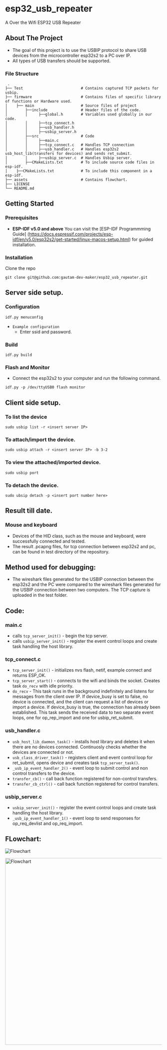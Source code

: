 # esp32_usb_repeater
A Over the Wifi ESP32 USB Repeater

<!-- ABOUT THE PROJECT -->
## About The Project

* The goal of this project is to use the USBIP protocol to share USB devices from the microcontroller esp32s2 to a PC over IP.
* All types of USB transfers should be supported.

### File Structure
     .
    ├── Test                          # Contains captured TCP packets for usbip.
    ├── firmware                      # Contains files of specific library of functions or Hardware used.
    │    ├── main                     # Source files of project
    │        ├──include               # Header files of the code.
    │        │     ├──global.h        # Variables used globally in our code.
    │        │     ├──tcp_connect.h   
    │        │     ├──usb_handler.h
    │        │     ├──usbip_server.h
    │        ├──src                   # Code
    │        │     ├──main.c
    │        │     ├──tcp_connect.c   # Handles TCP connection
    │        │     ├──usb_handler.c   # Handles esp32s2 usb_host_lib(transfers for devices) and sends ret_submit.
    │        │     ├──usbip_server.c  # Handles Usbip server.
    │        ├──CMakeLists.txt        # To include source code files in esp-idf.
    │    ├──CMakeLists.txt            # To include this component in a esp-idf.
    ├── assets                        # Contains flowchart.
    ├── LICENSE
    └── README.md 
    
    
<!-- GETTING STARTED -->
## Getting Started

### Prerequisites

* **ESP-IDF v5.0 and above**
  You can visit the [ESP-IDF Programmming Guide]
  (https://docs.espressif.com/projects/esp-idf/en/v5.0/esp32s2/get-started/linux-macos-setup.html) for guided installation.
  
### Installation
Clone the repo
```ssh
git clone git@github.com:gautam-dev-maker/esp32_usb_repeater.git
```

<!-- USAGE EXAMPLES -->
## Server side setup.
### Configuration
```
idf.py menuconfig
```
* `Example configuration`
  * Enter ssid and password.
  
### Build
```
idf.py build
```
### Flash and Monitor
* Connect the esp32s2 to your computer and run the following command.
```
idf.py -p /dev/ttyUSB0 flash monitor
```

<!-- Client side setup -->
## Client side setup.
### To list the device
```
sudo usbip list -r <insert server IP>
```
### To attach/import the device.
```
sudo usbip attach -r <insert server IP> -b 3-2
```
### To view the attached/imported device.
```
sudo usbip port
```
### To detach the device.
```
sudo ubsip detach -p <insert port number here>
```

<!-- Result -->
## Result till date.
### Mouse and keyboard
* Devices of the HID class, such as the mouse and keyboard, were successfully connected and tested.
* The result .pcapng files, for tcp connection between esp32s2 and pc, can be found in test directory of the repository.


<!-- Debugging -->
## Method used for debugging:
* The wireshark files generated for the USBIP connection between the esp32s2 and the PC were compared to the wireshark files generated for the USBIP connection between two computers. The TCP capture is uploaded in the test folder.


<!-- Explaining the code -->
## Code:
### main.c
* calls `tcp_server_init()` - begin the tcp server.
* calls `usbip_server_init()` - register the event control loops and create task handling the host library.
### tcp_connect.c
* `tcp_server_init()` - initializes nvs flash, netif, example connect and returns ESP_OK.
* `tcp_server_start()` - connects to the wifi and binds the socket. Creates task `do_recv` with idle priority.
* `do_recv` - This task runs in the background indefinitely and listens for messages from the client over IP. If device_busy is set to false, no device is connected, and the client can request a list of devices or import a device. If device_busy is true, the connection has already been established. This task sends the received data to two separate event loops, one for op_rep_import and one for usbip_ret_submit.
### usb_handler.c
* `usb_host_lib_daemon_task()` - installs host library and deletes it when there are no devices connected. Continuosly checks whether the devices are connected or not.
* `usb_class_driver_task()` - registers client and event control loop for ret_submit, opens device and creates task `tcp_server_task()`.
* `_usb_ip_event_handler_2()` - event loop to submit control and non control transfers to the device.
* `transfer_cb()` - call back function registered for non-control transfers.
* `transfer_cb_ctrl()` - call back function registered for control transfers.
### usbip_server.c
* `usbip_server_init()` - register the event control loops and create task handling the host library.
* `_usb_ip_event_handler_1()` - event loop to send responses for op_req_devlist and op_req_import.

## FLowchart:
![ Flowchart ](https://github.com/gautam-dev-maker/esp32_usb_repeater/blob/dev_viraj/assets/flow_of_code.png)

<p>
<img src = "https://github.com/gautam-dev-maker/esp32_usb_repeater/blob/dev_viraj/assets/flow_of_code.png" alt = "Flowchart" width = "550" height = "600"/>
</p>
